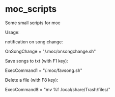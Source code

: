 # moc_scripts
Some small scripts for moc

Usage:

notification on song change:

OnSongChange = "<YOURHOME>/.moc/onsongchange.sh"

Save songs to txt (with F1 key):

ExecCommand1 = "<YOURHOME>/.moc/favsong.sh"

Delete a file (with F8 key):

ExecCommand8 = "mv %f .local/share/Trash/files/"
